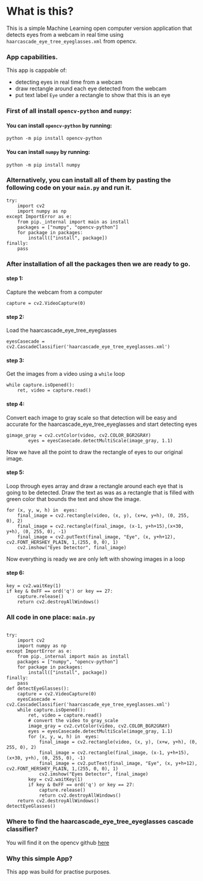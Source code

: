 # What is this?

This is a simple Machine Learning open computer version 
application that detects eyes from a webcam in real time using 
`haarcascade_eye_tree_eyeglasses.xml` from opencv.

### App capabilities.
This app is cappable of:
* detecting eyes in real time from a webcam
* draw rectangle around each eye detected from the webcam
* put text label `Eye` under a rectangle to show that this is an eye

### First of all install `opencv-python` and `numpy`:
#### You can install `opencv-python` by running:

`python -m pip install opencv-python`

#### You can install `numpy` by running:
`python -m pip install numpy`

### Alternatively, you can install all of them by pasting the following code on your `main.py` and run it.

````buildoutcfg
try:
    import cv2
    import numpy as np
except ImportError as e:
    from pip._internal import main as install
    packages = ["numpy", "opencv-python"]
    for package in packages:
        install(["install", package])
finally:
    pass
````

### After installation of all the packages then we are ready to go.

#### step 1:
Capture the webcam from a computer
````buildoutcfg
capture = cv2.VideoCapture(0)
````
#### step 2:
Load the haarcascade_eye_tree_eyeglasses
````buildoutcfg
eyesCasecade = cv2.CascadeClassifier('haarcascade_eye_tree_eyeglasses.xml')
````
#### step 3:
Get the images from a video using a `while` loop
````buildoutcfg
while capture.isOpened():
    ret, video = capture.read()
````
#### step 4:
Convert each image to gray scale so that detection will be easy and accurate for the haarcascade_eye_tree_eyeglasses
and start detecting eyes
````buildoutcfg
gimage_gray = cv2.cvtColor(video, cv2.COLOR_BGR2GRAY)
        eyes = eyesCasecade.detectMultiScale(image_gray, 1.1)
````
Now we have all the point to draw the rectangle of eyes to our original image.

#### step 5:
Loop through eyes array and draw a rectangle around each 
eye that is going to be detected. Draw the text 
as was as a rectangle that is filled with green color
that bounds the text
and show the image.
````buildoutcfg
for (x, y, w, h) in  eyes:
    final_image = cv2.rectangle(video, (x, y), (x+w, y+h), (0, 255, 0), 2)
    final_image = cv2.rectangle(final_image, (x-1, y+h+15),(x+30, y+h), (0, 255, 0), -1)
    final_image = cv2.putText(final_image, "Eye", (x, y+h+12), cv2.FONT_HERSHEY_PLAIN, 1,(255, 0, 0), 1)
    cv2.imshow("Eyes Detector", final_image)
````
Now everything is ready we are only left with showing images in a loop
#### step 6:
````buildoutcfg
key = cv2.waitKey(1)
if key & 0xFF == ord('q') or key == 27:
    capture.release()
    return cv2.destroyAllWindows()
````

### All code in one place: `main.py`

````buildoutcfg

try:
    import cv2
    import numpy as np
except ImportError as e:
    from pip._internal import main as install
    packages = ["numpy", "opencv-python"]
    for package in packages:
        install(["install", package])
finally:
    pass
def detectEyeGlasses():
    capture = cv2.VideoCapture(0)
    eyesCasecade = cv2.CascadeClassifier('haarcascade_eye_tree_eyeglasses.xml')
    while capture.isOpened():
        ret, video = capture.read()
        # convert the video to gray_scale
        image_gray = cv2.cvtColor(video, cv2.COLOR_BGR2GRAY)
        eyes = eyesCasecade.detectMultiScale(image_gray, 1.1)
        for (x, y, w, h) in  eyes:
            final_image = cv2.rectangle(video, (x, y), (x+w, y+h), (0, 255, 0), 2)
            final_image = cv2.rectangle(final_image, (x-1, y+h+15),(x+30, y+h), (0, 255, 0), -1)
            final_image = cv2.putText(final_image, "Eye", (x, y+h+12), cv2.FONT_HERSHEY_PLAIN, 1,(255, 0, 0), 1)
            cv2.imshow("Eyes Detector", final_image)
        key = cv2.waitKey(1)
        if key & 0xFF == ord('q') or key == 27:
            capture.release()
            return cv2.destroyAllWindows()
    return cv2.destroyAllWindows()
detectEyeGlasses()
````

### Where to find the haarcascade_eye_tree_eyeglasses cascade classifier?
You will find it on the opencv github [here](https://github.com/opencv/opencv/edit/master/data/haarcascades/)
 
### Why this simple App?
This app was build for practise purposes.
